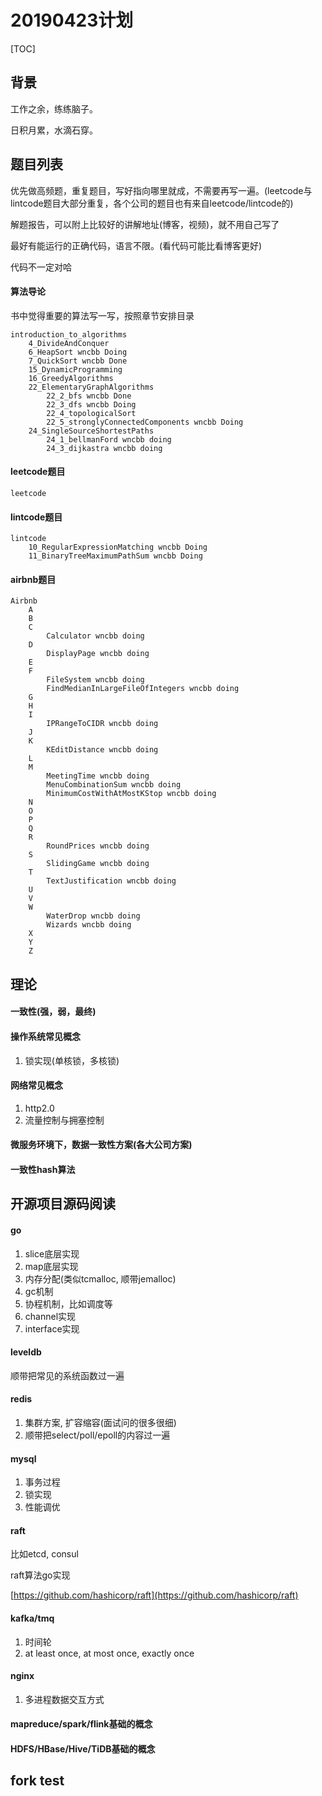# 20190423计划

[TOC]

## 背景
工作之余，练练脑子。

日积月累，水滴石穿。

## 题目列表

优先做高频题，重复题目，写好指向哪里就成，不需要再写一遍。(leetcode与lintcode题目大部分重复，各个公司的题目也有来自leetcode/lintcode的)

解题报告，可以附上比较好的讲解地址(博客，视频)，就不用自己写了

最好有能运行的正确代码，语言不限。(看代码可能比看博客更好)

代码不一定对哈

#### 算法导论
书中觉得重要的算法写一写，按照章节安排目录
``` 
introduction_to_algorithms
    4_DivideAndConquer
    6_HeapSort wncbb Doing
    7_QuickSort wncbb Done
    15_DynamicProgramming
    16_GreedyAlgorithms
    22_ElementaryGraphAlgorithms
        22_2_bfs wncbb Done
        22_3_dfs wncbb Doing
        22_4_topologicalSort
        22_5_stronglyConnectedComponents wncbb Doing
    24_SingleSourceShortestPaths
        24_1_bellmanFord wncbb doing
        24_3_dijkastra wncbb doing
```


#### leetcode题目
```
leetcode
```

#### lintcode题目
```
lintcode
    10_RegularExpressionMatching wncbb Doing 
    11_BinaryTreeMaximumPathSum wncbb Doing  
```

#### airbnb题目
```
Airbnb
    A
    B
    C
        Calculator wncbb doing
    D
        DisplayPage wncbb doing
    E
    F
        FileSystem wncbb doing
        FindMedianInLargeFileOfIntegers wncbb doing
    G
    H
    I
        IPRangeToCIDR wncbb doing
    J
    K
        KEditDistance wncbb doing
    L
    M
        MeetingTime wncbb doing
        MenuCombinationSum wncbb doing
        MinimumCostWithAtMostKStop wncbb doing
    N
    O
    P
    Q
    R
        RoundPrices wncbb doing
    S
        SlidingGame wncbb doing
    T
        TextJustification wncbb doing
    U
    V
    W
        WaterDrop wncbb doing
        Wizards wncbb doing
    X
    Y
    Z
```

## 理论

#### 一致性(强，弱，最终)

#### 操作系统常见概念
1. 锁实现(单核锁，多核锁)

#### 网络常见概念
1. http2.0
2. 流量控制与拥塞控制

#### 微服务环境下，数据一致性方案(各大公司方案)

#### 一致性hash算法

## 开源项目源码阅读

#### go

1. slice底层实现
2. map底层实现
3. 内存分配(类似tcmalloc, 顺带jemalloc)
4. gc机制
5. 协程机制，比如调度等
6. channel实现
7. interface实现
   
#### leveldb

顺带把常见的系统函数过一遍

#### redis

1. 集群方案, 扩容缩容(面试问的很多很细)
2. 顺带把select/poll/epoll的内容过一遍

#### mysql
1. 事务过程
2. 锁实现
3. 性能调优

#### raft
比如etcd, consul

raft算法go实现

[https://github.com/hashicorp/raft](https://github.com/hashicorp/raft)

#### kafka/tmq
1. 时间轮
2. at least once, at most once, exactly once

#### nginx
1. 多进程数据交互方式

#### mapreduce/spark/flink基础的概念

#### HDFS/HBase/Hive/TiDB基础的概念

## fork test